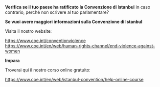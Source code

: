 **Verifica se il tuo paese ha ratificato la Convenzione di Istanbul**
in caso contrario, perché non scrivere al tuo parlamentare?

**Se vuoi avere maggiori informazioni sulla Convenzione di Istanbul**

Visita il nostro website:

https://www.coe.int/conventionviolence
https://www.coe.int/en/web/human-rights-channel/end-violence-against-women

**Impara**

Troverai qui il nostro corso online gratuito:

https://www.coe.int/en/web/istanbul-convention/help-online-course
